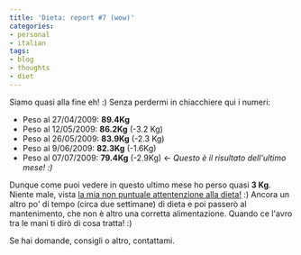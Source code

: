 ```yaml
---
title: 'Dieta: report #7 (wow)'
categories:
- personal
- italian
tags:
- blog
- thoughts
- diet
---
```

Siamo quasi alla fine eh! :) Senza perdermi in chiacchiere qui i numeri:

  * Peso al 27/04/2009: **89.4Kg**
  * Peso al 12/05/2009: **86.2Kg** (-3.2 Kg)
  * Peso al 26/05/2009: **83.9Kg** (-2.3 Kg)
  * Peso al 9/06/2009: **82.3Kg** (-1.6Kg)
  * Peso al 07/07/2009: **79.4Kg** (-2.9Kg) <- _Questo è il risultato dell'ultimo mese! :)_
    
Dunque come puoi vedere in questo ultimo mese ho perso quasi **3 Kg**. Niente
male, vista [la mia non puntuale attentenzione alla
dieta!]({{site.url}}/2009/07/04/dieta-report-6/) :) Ancora un altro
po' di tempo (circa due settimane) di dieta e poi passerò al mantenimento, che
non è altro una corretta alimentazione. Quando ce l'avro tra le mani ti dirò
di cosa tratta! :)

Se hai domande, consigli o altro, contattami.
